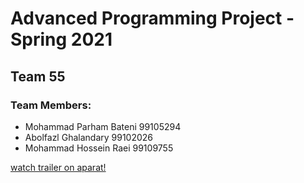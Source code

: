 # Advanced Programming Project - Spring 2021
## Team 55

### Team Members:
- Mohammad Parham Bateni 99105294
- Abolfazl Ghalandary 99102026
- Mohammad Hossein Raei 99109755


[watch trailer on aparat!](https://aparat.com/v/p4t7q)
